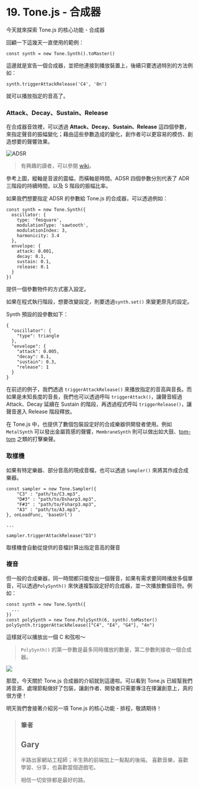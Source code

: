 # 19. Tone.js - 合成器

今天就來探索 Tone.js 的核心功能 - 合成器

回顧一下這幾天一直使用的範例：

```javascript=
const synth = new Tone.Synth().toMaster()
```

這邊就是宣告一個合成器，並把他連接到播放裝置上，後續只要透過特別的方法例如：

```javascript=
synth.triggerAttackRelease('C4', '8n')
```

就可以播放指定的音高了。

### Attack、Decay、Sustain、Release

在合成器音效裡，可以透過 **Attack、Decay、Sustain、Release** 這四個參數，來指定聲音的振幅變化；藉由這些參數造成的變化，創作者可以更容易的模仿、創造想要的聲響效果。

![ADSR](https://i.imgur.com/tfok6De.png)

> 有興趣的讀者，可以參閱 [wiki](https://en.wikipedia.org/wiki/Synthesizer)。

參考上圖，縱軸是音波的震幅，而橫軸是時間。ADSR 四個參數分別代表了 ADR 三階段的持續時間，以及 S 階段的振幅比率。

如果我們想要指定 ADSR 的參數給 Tone.js 的合成器，可以透過例如：

```javascript=
const synth = new Tone.Synth({
  oscillator: {
    type: 'fmsquare',
    modulationType: 'sawtooth',
    modulationIndex: 3,
    harmonicity: 3.4
  },
  envelope: {
    attack: 0.001,
    decay: 0.1,
    sustain: 0.1,
    release: 0.1
  }
})
```

提供一個參數物件的方式塞入設定。

如果在程式執行階段，想要改變設定，則要透過`synth.set()` 來變更原先的設定。

Synth 預設的設參數如下：

```json=
{
  "oscillator": {
    "type": triangle
  },
  "envelope": {
    "attack": 0.005,
    "decay": 0.1,
    "sustain": 0.3,
    "release": 1
  }
}
```

在前述的例子，我們透過 `triggerAttackRelease()` 來播放指定的音高與音長。而如果是未知長度的音長，我們也可以透過呼叫 `triggerAttack()`，讓聲音經過 Attack、Decay 延續在 Sustain 的階段，再透過程式呼叫 `triggerRelease()`，讓聲音進入 Release 階段釋放。

在 Tone.js 中，也提供了數個包裝設定好的合成樂器供開發者使用。例如 `MetalSynth` 可以發出金屬質感的聲響，`MembraneSynth` 則可以做出如大鼓、[tom-tom](https://zh.wikipedia.org/wiki/%E7%AD%92%E9%BC%93) 之類的打擊樂聲。

### 取樣機

如果有特定樂器、部分音高的現成音檔，也可以透過 `Sampler()` 來將其作成合成樂器。

```javascript=
const sampler = new Tone.Sampler({
	"C3" : "path/to/C3.mp3",
	"D#3" : "path/to/Dsharp3.mp3",
	"F#3" : "path/to/Fsharp3.mp3",
	"A3" : "path/to/A3.mp3",
}, onLoadFunc, 'baseUrl')

...

sampler.triggerAttackRelease("D3")
```

取樣機會自動從提供的音檔計算出指定音高的聲音

### 複音

但一般的合成樂器，同一時間都只能發出一個聲音，如果有需求要同時播放多個單音，可以透過`PolySynth()` 來快速複製設定好的合成器，並一次播放數個音符。例如：

```javascript=
const synth = new Tone.Synth({
  ...
})
const polySynth = new Tone.PolySynth(6, synth).toMaster()
polySynth.triggerAttackRelease(["C4", "E4", "G4"], "4n")
```

這樣就可以播放出一個 C 和弦啦～

> `PolySynth()` 的第一參數是最多同時播放的數量，第二參數則接收一個合成器。

![](https://i.imgur.com/KXe4v0u.png)

那麼，今天關於 Tone.js 合成器的介紹就到這邊啦。可以看到 Tone.js 已經幫我們將音源、處理節點做好了包裝，讓創作者、開發者只需要專注在揮灑創意上，真的很方便！

明天我們會接著介紹另一項 Tone.js 的核心功能 - 排程，敬請期待！

> ### 筆者
>
> ## Gary
>
> 半路出家網站工程師；半生熟的前端加上一點點的後端。
> 喜歡音樂，喜歡學習、分享，也喜歡當個遊戲宅。
>
> 相信一切安排都是最好的路。
